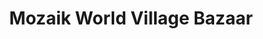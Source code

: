 ---
title: "Mozaik World Village Bazaar"
url: /san-juan/mozaik-world-village-bazaar/
shop: Modehaus
---